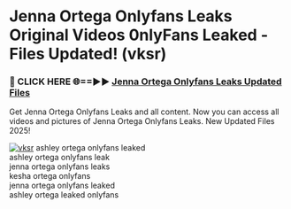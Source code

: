 # Jenna Ortega Onlyfans Leaks Original Videos 0nlyFans Leaked - Files Updated! (vksr)

<h3>🔴 CLICK HERE 🌐==►► <a href="https://tinyurl.com/2jnfzry5" rel="nofollow">Jenna Ortega Onlyfans Leaks Updated Files</a></h3>

Get Jenna Ortega Onlyfans Leaks and all content. Now you can access all videos and pictures of Jenna Ortega Onlyfans Leaks. New Updated Files 2025!

[![vksr](https://i.imgur.com/GyGTBgg.gif)](https://tinyurl.com/2jnfzry5)
ashley ortega onlyfans leaked<br>
ashley ortega onlyfans leak<br>
jenna ortega onlyfans leaks<br>
kesha ortega onlyfans<br>
jenna ortega onlyfans leaked<br>
ashley ortega leaked onlyfans